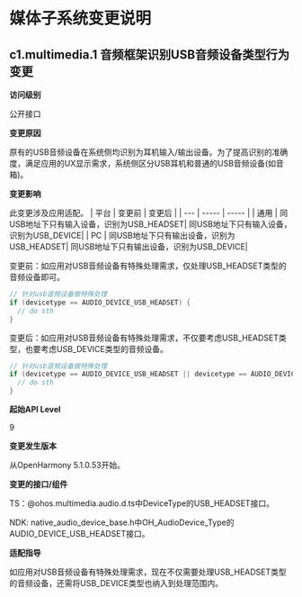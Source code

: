 # 媒体子系统变更说明

## c1.multimedia.1 音频框架识别USB音频设备类型行为变更
**访问级别**

公开接口

**变更原因**

原有的USB音频设备在系统侧均识别为耳机输入/输出设备。为了提高识别的准确度，满足应用的UX显示需求，系统侧区分USB耳机和普通的USB音频设备(如音箱)。

**变更影响**

此变更涉及应用适配。
| 平台 | 变更前 | 变更后 |
| --- | ----- | ----- |
| 通用 | 同USB地址下只有输入设备，识别为USB_HEADSET| 同USB地址下只有输入设备，识别为USB_DEVICE|
| PC | 同USB地址下只有输出设备，识别为USB_HEADSET| 同USB地址下只有输出设备，识别为USB_DEVICE|

变更前：如应用对USB音频设备有特殊处理需求，仅处理USB_HEADSET类型的音频设备即可。
```cpp
// 针对usb音频设备做特殊处理
if (devicetype == AUDIO_DEVICE_USB_HEADSET) {
  // do sth
}
```

变更后：如应用对USB音频设备有特殊处理需求，不仅要考虑USB_HEADSET类型，也要考虑USB_DEVICE类型的音频设备。
```cpp
// 针对usb音频设备做特殊处理
if (devicetype == AUDIO_DEVICE_USB_HEADSET || devicetype == AUDIO_DEVICE_USB_DEVICE) {
  // do sth
}
```

**起始API Level**

9

**变更发生版本**

从OpenHarmony 5.1.0.53开始。

**变更的接口/组件**

TS：@ohos.multimedia.audio.d.ts中DeviceType的USB_HEADSET接口。

NDK: native_audio_device_base.h中OH_AudioDevice_Type的AUDIO_DEVICE_USB_HEADSET接口。

**适配指导**

如应用对USB音频设备有特殊处理需求，现在不仅需要处理USB_HEADSET类型的音频设备，还需将USB_DEVICE类型也纳入到处理范围内。